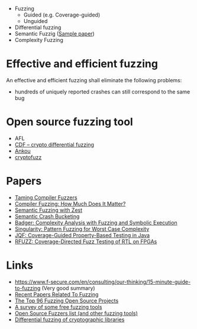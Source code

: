 
- Fuzzing
  - Guided (e.g. Coverage-guided)
  - Unguided
- Differential fuzzing
- Semantic Fuzzig ([Sample paper](https://arxiv.org/pdf/1812.00078.pdf))
- Complexity Fuzzing

# Effective and efficient fuzzing
An effective and efficient fuzzing shall eliminate the following problems:
- hundreds of uniquely reported crashes can still correspond to the same bug

# Open source fuzzing tool

- AFL
- [CDF – crypto differential fuzzing](https://github.com/kudelskisecurity/cdf)
- [Ankou](https://github.com/SoftSec-KAIST/Ankou)
- [cryptofuzz](https://github.com/guidovranken/cryptofuzz)

# Papers
- [Taming Compiler Fuzzers](http://web.engr.oregonstate.edu/~wongwe/papers/pdf/pldi13.pdf)
- [Compiler Fuzzing: How Much Does It Matter?](https://srg.doc.ic.ac.uk/files/papers/compilerbugs-oopsla-19.pdf)
- [Semantic Fuzzing with Zest](https://arxiv.org/pdf/1812.00078.pdf)
- [Semantic Crash Bucketing](http://www.cs.cmu.edu/~clegoues/docs/vantonder-ase2018.pdf)
- [Badger: Complexity Analysis with Fuzzing and Symbolic Execution](https://arxiv.org/pdf/1806.03283.pdf)
- [Singularity: Pattern Fuzzing for Worst Case Complexity](https://www.cs.utexas.edu/~isil/fse18.pdf)
- [JQF: Coverage-Guided Property-Based Testing in Java](https://people.eecs.berkeley.edu/~rohanpadhye/files/jqf-issta19.pdf)
- [RFUZZ: Coverage-Directed Fuzz Testing of RTL on FPGAs](https://people.eecs.berkeley.edu/~ksen/papers/rfuzz.pdf)

# Links
- https://www.f-secure.com/en/consulting/our-thinking/15-minute-guide-to-fuzzing (Very good summary)
- [Recent Papers Related To Fuzzing](https://github.com/wcventure/FuzzingPaper)
- [The Top 96 Fuzzing Open Source Projects](https://awesomeopensource.com/projects/fuzzing)
- [A survey of some free fuzzing tools](https://lwn.net/Articles/744269/)
- [Open Source Fuzzers list (and other fuzzing tools)](https://www.peerlyst.com/posts/resource-open-source-fuzzers-list)
- [Differential fuzzing of cryptographic libraries](https://guidovranken.com/2019/05/14/differential-fuzzing-of-cryptographic-libraries/)

